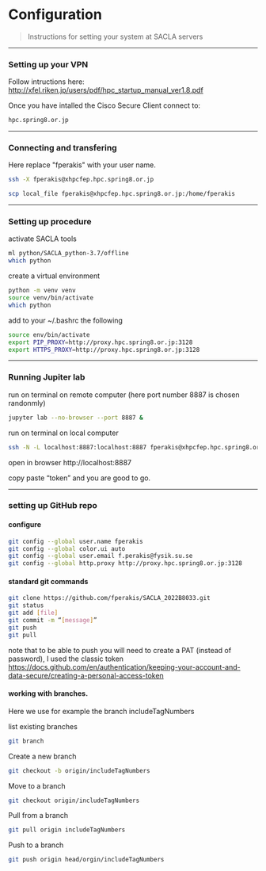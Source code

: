 # Configuration 

> Instructions for setting your system at SACLA servers 

-----------------------------
### Setting up your VPN 

Follow intructions here: 
http://xfel.riken.jp/users/pdf/hpc_startup_manual_ver1.8.pdf 

Once you have intalled the Cisco Secure Client connect to: 
```bash
hpc.spring8.or.jp
```

-----------------------------

### Connecting and transfering 

Here replace "fperakis" with your user name.
```bash
ssh -X fperakis@xhpcfep.hpc.spring8.or.jp
```

```bash
scp local_file fperakis@xhpcfep.hpc.spring8.or.jp:/home/fperakis
```

-----------------------------
### Setting up procedure 

activate SACLA tools
```bash
ml python/SACLA_python-3.7/offline
which python
```

create a virtual environment 
```bash
python -m venv venv
source venv/bin/activate
which python
```

add to your ~/.bashrc the following 
```bash
source env/bin/activate
export PIP_PROXY=http://proxy.hpc.spring8.or.jp:3128
export HTTPS_PROXY=http://proxy.hpc.spring8.or.jp:3128
```

-----------------------------
### Running Jupiter lab

run on terminal on remote computer (here port number 8887 is chosen randonmly)
```bash
jupyter lab --no-browser --port 8887 &
```

run on terminal on local computer 
```bash
ssh -N -L localhost:8887:localhost:8887 fperakis@xhpcfep.hpc.spring8.or.jp
```

open in browser
http://localhost:8887

copy paste “token” and you are good to go.

-----------------------------

### setting up GitHub repo
#### configure 
```bash
git config --global user.name fperakis
git config --global color.ui auto
git config --global user.email f.perakis@fysik.su.se
git config --global http.proxy http://proxy.hpc.spring8.or.jp:3128
```

#### standard git commands
```bash
git clone https://github.com/fperakis/SACLA_2022B8033.git
git status
git add [file]
git commit -m “[message]”
git push
git pull
```
note that to be able to push you will need to create a PAT (instead of password), I used the classic token
https://docs.github.com/en/authentication/keeping-your-account-and-data-secure/creating-a-personal-access-token 


#### working with branches. 
Here we use for example the branch includeTagNumbers

list existing branches
```bash
git branch
```
Create a new branch
```bash
git checkout -b origin/includeTagNumbers
```
Move to a branch
```bash
git checkout origin/includeTagNumbers
```

Pull from a branch
```bash
git pull origin includeTagNumbers
```

Push to a branch
```bash
git push origin head/orgin/includeTagNumbers
```


